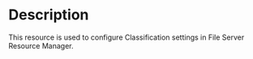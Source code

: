 # Description

This resource is used to configure Classification settings in
File Server Resource Manager.
